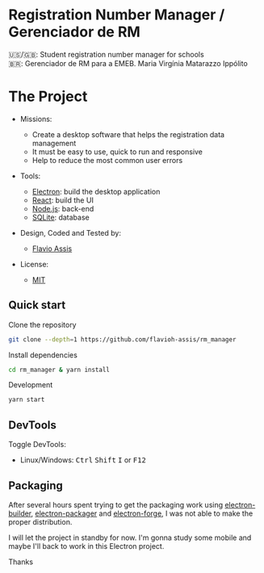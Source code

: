 # Registration Number Manager / Gerenciador de RM
🇺🇸/🇬🇧: Student registration number manager for schools<br />
🇧🇷: Gerenciador de RM para a EMEB. Maria Virgínia Matarazzo Ippólito

# The Project
* Missions:
  * Create a desktop software that helps the registration data management
  * It must be easy to use, quick to run and responsive
  * Help to reduce the most common user errors

* Tools:
  * [Electron](https://www.electronjs.org/): build the desktop application
  * [React](https://reactjs.org/): build the UI
  * [Node.js](https://nodejs.org/en/): back-end
  * [SQLite](https://www.sqlite.org/index.html): database

* Design, Coded and Tested by:
  * [Flavio Assis](https://github.com/flavioh-assis)
  
* License:
  * [MIT](./LICENSE)
  
## Quick start

Clone the repository
```bash
git clone --depth=1 https://github.com/flavioh-assis/rm_manager
```

Install dependencies
```bash
cd rm_manager & yarn install
```

Development
```bash
yarn start
```

## DevTools

Toggle DevTools:

* Linux/Windows: <kbd>Ctrl</kbd> <kbd>Shift</kbd> <kbd>I</kbd> or <kbd>F12</kbd>

## Packaging

After several hours spent trying to get the packaging work using [electron-builder](https://www.electron.build), [electron-packager](https://github.com/electron/electron-packager) and [electron-forge](https://www.electronforge.io/), I was not able to make the proper distribution.

I will let the project in standby for now. I'm gonna study some mobile and maybe I'll back to work in this Electron project.

Thanks
